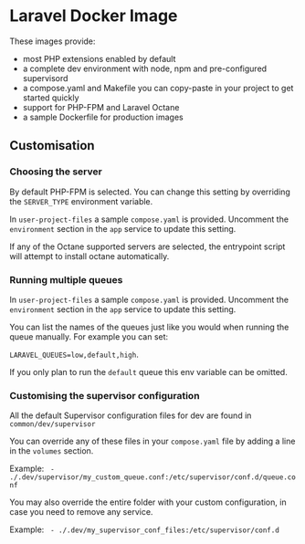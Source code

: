 # Laravel Docker Image

These images provide:
- most PHP extensions enabled by default
- a complete dev environment with node, npm and pre-configured supervisord
- a compose.yaml and Makefile you can copy-paste in your project to get started quickly
- support for PHP-FPM and Laravel Octane
- a sample Dockerfile for production images

## Customisation

### Choosing the server
By default PHP-FPM is selected. 
You can change this setting by overriding the `SERVER_TYPE` environment variable.

In `user-project-files` a sample `compose.yaml` is provided. Uncomment the `environment` section in the `app` service to update this setting.

If any of the Octane supported servers are selected, the entrypoint script will attempt to install octane automatically.

### Running multiple queues

In `user-project-files` a sample `compose.yaml` is provided. Uncomment the `environment` section in the `app` service to update this setting.

You can list the names of the queues just like you would when running the queue manually. For example you can set:

`LARAVEL_QUEUES=low,default,high`.

If you only plan to run the `default` queue this env variable can be omitted.

### Customising the supervisor configuration

All the default Supervisor configuration files for dev are found in `common/dev/supervisor`

You can override any of these files in your `compose.yaml` file by
adding a line in the `volumes` section.

Example: ` - ./.dev/supervisor/my_custom_queue.conf:/etc/supervisor/conf.d/queue.conf`

You may also override the entire folder with your custom configuration, in case you need to remove any service.

Example: ` - ./.dev/my_supervisor_conf_files:/etc/supervisor/conf.d`



